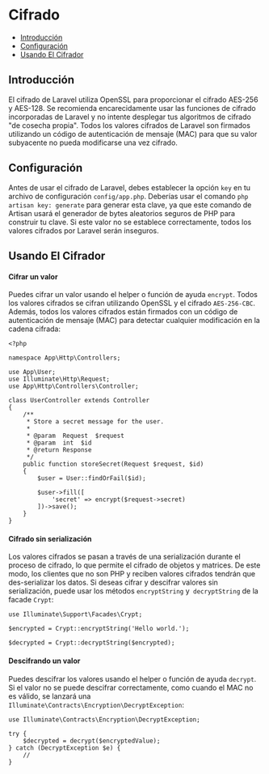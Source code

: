 # Cifrado

- [Introducción](#introduction)
- [Configuración](#configuration)
- [Usando El Cifrador](#using-the-encrypter)

<a name="introduction"></a>
## Introducción

El cifrado de Laravel utiliza OpenSSL para proporcionar el cifrado AES-256 y AES-128. Se recomienda encarecidamente usar las funciones de cifrado incorporadas de Laravel y no intente desplegar tus algoritmos de cifrado "de cosecha propia". Todos los valores cifrados de Laravel son firmados utilizando un código de autenticación de mensaje (MAC) para que su valor subyacente no pueda modificarse una vez cifrado.

<a name="configuration"></a>
## Configuración

Antes de usar el cifrado de Laravel, debes establecer la opción `key` en tu archivo de configuración `config/app.php`. Deberías usar el comando `php artisan key: generate` para generar esta clave, ya que este comando de Artisan usará el generador de bytes aleatorios seguros de PHP para construir tu clave. Si este valor no se establece correctamente, todos los valores cifrados por Laravel serán inseguros.

<a name="using-the-encrypter"></a>
## Usando El Cifrador

#### Cifrar un valor

Puedes cifrar un valor usando el helper o función de ayuda `encrypt`. Todos los valores cifrados se cifran utilizando OpenSSL y el cifrado `AES-256-CBC`. Además, todos los valores cifrados están firmados con un código de autenticación de mensaje (MAC) para detectar cualquier modificación en la cadena cifrada:

    <?php

    namespace App\Http\Controllers;

    use App\User;
    use Illuminate\Http\Request;
    use App\Http\Controllers\Controller;

    class UserController extends Controller
    {
        /**
         * Store a secret message for the user.
         *
         * @param  Request  $request
         * @param  int  $id
         * @return Response
         */
        public function storeSecret(Request $request, $id)
        {
            $user = User::findOrFail($id);

            $user->fill([
                'secret' => encrypt($request->secret)
            ])->save();
        }
    }

#### Cifrado sin serialización

Los valores cifrados se pasan a través de una serialización durante el proceso de cifrado, lo que permite el cifrado de objetos y matrices. De este modo, los clientes que no son PHP y reciben valores cifrados tendrán que des-serializar los datos. Si deseas cifrar y descifrar valores sin serialización, puede usar los métodos `encryptString` y` decryptString` de la facade `Crypt`:

    use Illuminate\Support\Facades\Crypt;

    $encrypted = Crypt::encryptString('Hello world.');

    $decrypted = Crypt::decryptString($encrypted);

#### Descifrando un valor

Puedes descifrar los valores usando el helper o función de ayuda `decrypt`. Si el valor no se puede descifrar correctamente, como cuando el MAC no es válido, se lanzará una `Illuminate\Contracts\Encryption\DecryptException`:

    use Illuminate\Contracts\Encryption\DecryptException;

    try {
        $decrypted = decrypt($encryptedValue);
    } catch (DecryptException $e) {
        //
    }
